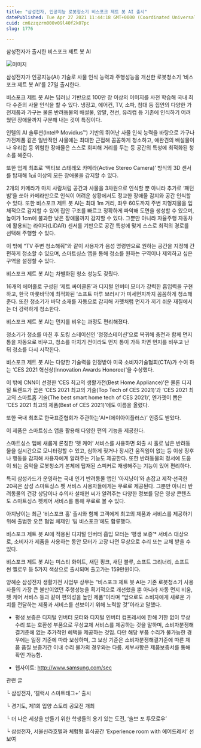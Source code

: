 ```yaml
---
title: "삼성전자, 인공지능 로봇청소기 비스포크 제트 봇 AI 출시"
datePublished: Tue Apr 27 2021 11:44:18 GMT+0000 (Coordinated Universal Time)
cuid: cm6zzqzrm000v09l40f2k07pc
slug: 1776

---
```



삼성전자가 출시한 비스포크 제트 봇 AI

![이미지](https://cdn.hashnode.com/res/hashnode/image/upload/v1739248664161/c588c980-9323-4ac4-ac4a-534db59bd12a.jpeg)

삼성전자가 인공지능(AI) 기술로 사물 인식 능력과 주행성능을 개선한 로봇청소기 ‘비스포크 제트 봇 AI’를 27일 출시한다.

비스포크 제트 봇 AI는 딥러닝 기반으로 100만 장 이상의 이미지를 사전 학습해 국내 최다 수준의 사물 인식을 할 수 있다. 냉장고, 에어컨, TV, 소파, 침대 등 집안의 다양한 가전제품과 가구는 물론 반려동물의 배설물, 양말, 전선, 유리컵 등 기존에 인식하기 어려웠던 장애물까지 구분해 내는 것이 특징이다.

인텔의 AI 솔루션(Intel® Movidius™) 기반의 뛰어난 사물 인식 능력을 바탕으로 가구나 가전제품 같은 일반적인 사물에는 최대한 근접해 꼼꼼하게 청소하고, 애완견의 배설물이나 유리컵 등 위험한 장애물은 스스로 회피해 거리를 두는 등 공간의 특성에 최적화된 청소를 해준다.

또한 업계 최초로 ‘액티브 스테레오 카메라(Active Stereo Camera)’ 방식의 3D 센서를 탑재해 1㎤ 이상의 모든 장애물을 감지할 수 있다.

2개의 카메라가 마치 사람처럼 공간과 사물을 3차원으로 인식할 뿐 아니라 추가로 ‘패턴 빔’을 쏘아 카메라만으로 인식이 어려운 상황에서도 정교한 장애물 감지와 공간 인식할 수 있다. 또한 비스포크 제트 봇 AI는 최대 1m 거리, 좌우 60도까지 주변 지형지물을 입체적으로 감지할 수 있어 집안 구조를 빠르고 정확하게 파악해 도면을 생성할 수 있으며, 높이가 1cm에 불과한 낮은 장애물까지 감지할 수 있다. 그뿐만 아니라 자율주행 자동차에 활용되는 라이다(LiDAR) 센서를 기반으로 공간 특성에 맞게 스스로 최적의 경로를 선택해 주행할 수 있다.

이 밖에 “TV 주변 청소해줘”와 같이 사용자가 음성 명령만으로 원하는 공간을 지정해 간편하게 청소할 수 있으며, 스마트싱스 앱을 통해 청소를 원하는 구역이나 제외하고 싶은 구역을 설정할 수 있다.

비스포크 제트 봇 AI는 차별화된 청소 성능도 갖췄다.

16개의 에어홀로 구성된 ‘제트 싸이클론’과 디지털 인버터 모터가 강력한 흡입력을 구현하고, 한국 마룻바닥에 최적화된 ‘소프트 마루 브러시’가 미세먼지까지 꼼꼼하게 청소해준다. 또한 청소기가 바닥 소재를 자동으로 감지해 카펫처럼 먼지가 끼기 쉬운 재질에서는 더 강력하게 청소한다.

비스포크 제트 봇 AI는 먼지를 비우는 과정도 편리해졌다.

청소기가 청소를 마친 후 도킹 스테이션인 ‘청정스테이션’으로 복귀해 충전과 함께 먼지 통을 자동으로 비우고, 청소를 마치기 전이라도 먼지 통이 가득 차면 먼지를 비우고 난 뒤 청소를 다시 시작한다.

비스포크 제트 봇 AI는 다양한 기술력을 인정받아 미국 소비자기술협회(CTA)가 수여 하는 ‘CES 2021 혁신상(Innovation Awards Honoree)’을 수상했다.

이 밖에 CNN이 선정한 ‘CES 최고의 생활가전(Best Home Appliance)’은 물론 디지털 트렌드가 꼽은 ‘CES 2021 최고의 기술(Top Tech of CES 2021)’과 ‘CES 2021 최고의 스마트홈 기술(The best smart home tech of CES 2021)’, 엔가젯이 뽑은 ‘CES 2021 최고의 제품(Best of CES 2021)’에도 이름을 올렸다.

또한 국내 최초로 한국표준협회가 주관하는‘AI+(에이아이플러스)’ 인증도 받았다.

이 제품은 스마트싱스 앱을 활용해 다양한 편의 기능을 제공한다.

스마트싱스 앱에 새롭게 론칭한 ‘펫 케어’ 서비스를 사용하면 외출 시 홀로 남은 반려동물을 실시간으로 모니터링할 수 있고, 심하게 짖거나 장시간 움직임이 없는 등 이상 징후나 행동을 감지해 사용자에게 알려주는 기능도 제공한다. 또한 반려동물의 정서에 도움이 되는 음악을 로봇청소기 본체에 탑재된 스피커로 재생해주는 기능이 있어 편리하다.

특히 삼성카드가 운영하는 국내 인기 반려동물 앱인 ‘아지냥이’와 손잡고 제작·선곡한 20곡은 삼성 스마트싱스 펫 서비스 사용자들에게는 무료로 제공된다. 그뿐만 아니라 반려동물의 건강 상담이나 수의사 설채현 씨가 알려주는 다양한 정보를 담은 영상 콘텐츠도 스마트싱스 펫케어 서비스롤 통해 무료로 볼 수 있다.

아지냥이는 최근 ‘비스포크 홈’ 출시와 함께 고객에게 최고의 제품과 서비스를 제공하기 위해 출범한 오픈 협업 체제인 ‘팀 비스포크’에도 합류했다.

비스포크 제트 봇 AI에 적용된 디지털 인버터 흡입 모터는 ‘평생 보증’* 서비스 대상으로, 소비자가 제품을 사용하는 동안 모터가 고장 나면 무상으로 수리 또는 교체 받을 수 있다.

비스포크 제트 봇 AI는 미스티 화이트, 새틴 핑크, 새틴 블루, 소프트 그리너리, 소프트 썬 옐로우 등 5가지 색상으로 출시되며 출고가는 159만원이다.

양혜순 삼성전자 생활가전 사업부 상무는 “비스포크 제트 봇 AI는 기존 로봇청소기 사용자들의 가장 큰 불만이었던 주행성능을 획기적으로 개선했을 뿐 아니라 자동 먼지 비움, 펫 케어 서비스 등과 같이 편의성을 높인 제품”이라며 “앞으로도 소비자에게 새로운 가치를 전달하는 제품과 서비스를 선보이기 위해 노력할 것”이라고 말했다.

* 평생 보증은 디지털 인버터 모터와 디지털 인버터 컴프레서에 한해 기한 없이 무상 수리 또는 호환성 부품으로 무상교체 서비스를 제공하는 것을 말하며, 소비자분쟁해결기준에 없는 추가적인 혜택을 제공하는 것임. 다만 해당 부품 수리가 불가능한 경우에는 일정 기준에 따라 보상하며, 그 보상 기준은 소비자분쟁해결기준에 따른 제품 품질 보증기간 이내 수리 불가의 경우와는 다름. 세부사항은 제품보증서를 통해 확인 가능함.

- 웹사이트: http://www.samsung.com/sec

관련 글

└ 삼성전자, ‘갤럭시 스마트태그+’ 출시

└ 경기도, 제1회 입양 스토리 공모전 개최

└ 더 나은 세상을 만들기 위한 학생들의 용기 있는 도전, ‘솔브 포 투모로우’

└ 삼성전자, 서울신라호텔과 체험형 휴식공간 ‘Experience room with 에어드레서’ 선보여